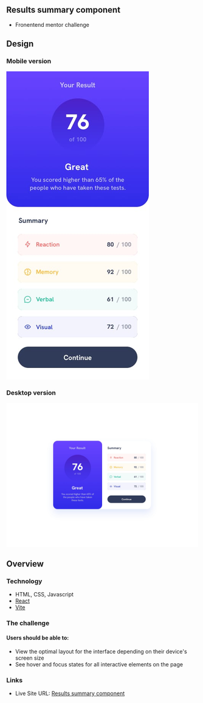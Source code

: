 ## Results summary component

- Fronentend mentor challenge

## Design

### Mobile version

![Mobile Design preview](/design/mobile-design.jpg)

### Desktop version

![Desktop Design preview](/design/desktop-design.jpg)

## Overview

### Technology

- HTML, CSS, Javascript
- [React](https://reactjs.org/)
- [Vite](https://vitejs.dev/)

### The challenge

#### Users should be able to:

- View the optimal layout for the interface depending on their device's screen size
- See hover and focus states for all interactive elements on the page

### Links

- Live Site URL: [Results summary component](https://summary-component-six.vercel.app//)
